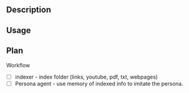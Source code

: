 ## Description

## Usage


## Plan
Workflow
- [ ] indexer - index folder (links, youtube, pdf, txt, webpages)
- [ ] Persona agent - use memory of indexed info to imitate the persona.
